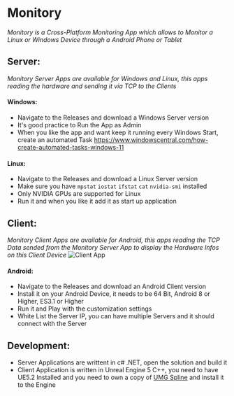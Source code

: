 # Monitory

*_Monitory is a Cross-Platform Monitoring App which allows to Monitor a Linux or Windows Device through a Android Phone or Tablet_*

## Server:
*_Monitory Server Apps are available for Windows and Linux, this apps reading the hardware and sending it via TCP to the Clients_*
#### Windows:
 - Navigate to the Releases and download a Windows Server version
 - It's good practice to Run the App as Admin
 - When you like the app and want keep it running every Windows Start, create an automated Task <https://www.windowscentral.com/how-create-automated-tasks-windows-11>

#### Linux:
 - Navigate to the Releases and download a Linux Server version
 - Make sure you have `mpstat` `iostat` `ifstat` `cat` `nvidia-smi` installed
 - Only NVIDIA GPUs are supported for Linux
 - Run it and when you like it add it as start up application

## Client:
*_Monitory Client Apps are available for Android, this apps reading the TCP Data sended from the Monitory Server App to display the Hardware Infos on this Client Device_*
 ![Client App](Monitory_Client_1.gif)
#### Android:
 - Navigate to the Releases and download an Android Client version
 - Install it on your Android Device, it needs to be 64 Bit, Android 8 or Higher, ES3.1 or Higher
 - Run it and Play with the customization settings
 - White List the Server IP, you can have multiple Servers and it should connect with the Server

## Development:
 - Server Applications are writtent in c# .NET, open the solution and build it
 - Client Application is written in Unreal Engine 5 C++, you need to have UE5.2 Installed and you need to own a copy of [UMG Spline](https://www.unrealengine.com/marketplace/en-US/product/umgspline?sessionInvalidated=true) and install it to the Engine
